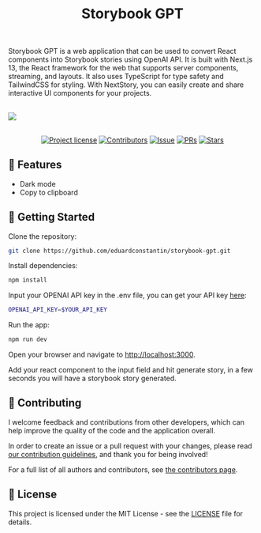 <h1 align="center">Storybook GPT</h1>
<br />

Storybook GPT is a web application that can be used to convert React components into Storybook stories using OpenAI API. 
It is built with Next.js 13, the React framework for the web that supports server components, streaming, and layouts. 
It also uses TypeScript for type safety and TailwindCSS for styling. With NextStory, you can easily create and share interactive UI components for your projects.

<br />
<img src="app-preview.gif"/>

<div align="center">
<br />

[![Project license](https://img.shields.io/github/license/eduardconstantin/storybook-gpt?style=flat-square)](LICENSE)
[![Contributors](https://img.shields.io/github/contributors/eduardconstantin/storybook-gpt?style=flat-square)](https://github.com/eduardconstantin/storybook-gpt/graphs/contributors)
[![Issue](https://img.shields.io/github/issues/eduardconstantin/storybook-gpt?style=flat-square)](https://github.com/eduardconstantin/storybook-gpt/issues)
[![PRs](https://img.shields.io/github/issues-pr/eduardconstantin/storybook-gpt?style=flat-square)](https://github.com/eduardconstantin/storybook-gpt/pulls)
[![Stars](https://img.shields.io/github/stars/eduardconstantin/storybook-gpt?style=flat-square)](https://github.com/eduardconstantin/storybook-gpt/stargazers)

</div>

## 🌟 Features

- Dark mode
- Copy to clipboard

## 🌱 Getting Started

Clone the repository:

```bash
git clone https://github.com/eduardconstantin/storybook-gpt.git
```

Install dependencies:

```bash
npm install
```

Input your OPENAI API key in the .env file, you can get your API key [here](https://platform.openai.com/account/api-keys):

```bash
OPENAI_API_KEY=$YOUR_API_KEY
```

Run the app:

```bash
npm run dev
```

Open your browser and navigate to [http://localhost:3000](http://localhost:3000).

Add your react component to the input field and hit generate story, in a few seconds you will have a storybook story generated.

## 👥 Contributing

I welcome feedback and contributions from other developers, which can help improve the quality of the code and the application overall.

In order to create an issue or a pull request with your changes, please read [our contribution guidelines](CONTRIBUTING.md), and thank you for being involved!

For a full list of all authors and contributors, see
[the contributors page](https://github.com/eduardconstantin/storybook-gpt/contributors).

## 📜 License

This project is licensed under the MIT License - see the [LICENSE](LICENSE) file for details.

